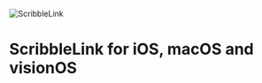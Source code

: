![ScribbleLink](https://github.com/ScribbleLabApp/ScribbleLink/assets/129311622/a1f2cbd6-c90e-49cb-a9d4-221dd128657f)

# ScribbleLink for iOS, macOS and visionOS

